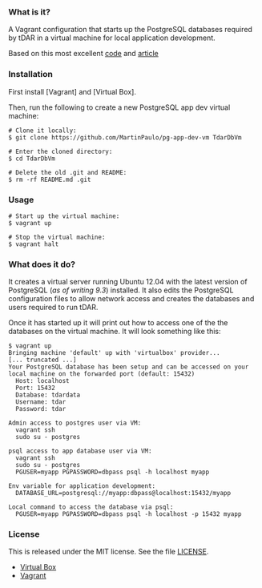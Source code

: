 ### What is it?

A Vagrant configuration that starts up the PostgreSQL databases required
by tDAR in a virtual machine for local application development.

Based on this most excellent [code](https://github.com/jackdb/pg-app-dev-vm) and
[article](https://wiki.postgresql.org/wiki/PostgreSQL_For_Development_With_Vagrant) 

### Installation

First install [Vagrant] and [Virtual Box].

Then, run the following to create a new PostgreSQL app dev virtual machine:

	# Clone it locally:
    $ git clone https://github.com/MartinPaulo/pg-app-dev-vm TdarDbVm

    # Enter the cloned directory:
    $ cd TdarDbVm

    # Delete the old .git and README:
    $ rm -rf README.md .git

### Usage

    # Start up the virtual machine:
    $ vagrant up

    # Stop the virtual machine:
    $ vagrant halt

### What does it do?

It creates a virtual server running Ubuntu 12.04 with the latest version of 
PostgreSQL (*as of writing 9.3*) installed. It also edits the PostgreSQL 
configuration files to allow network access and creates the databases and users 
required to run tDAR.

Once it has started up it will print out how to access one of the the databases 
on the virtual machine. It will look something like this:

    $ vagrant up
    Bringing machine 'default' up with 'virtualbox' provider...
    [... truncated ...]
    Your PostgreSQL database has been setup and can be accessed on your local machine on the forwarded port (default: 15432)
      Host: localhost
      Port: 15432
      Database: tdardata
      Username: tdar
      Password: tdar

    Admin access to postgres user via VM:
      vagrant ssh
      sudo su - postgres

    psql access to app database user via VM:
      vagrant ssh
      sudo su - postgres
      PGUSER=myapp PGPASSWORD=dbpass psql -h localhost myapp

    Env variable for application development:
      DATABASE_URL=postgresql://myapp:dbpass@localhost:15432/myapp

    Local command to access the database via psql:
      PGUSER=myapp PGPASSWORD=dbpass psql -h localhost -p 15432 myapp

### License

This is released under the MIT license. See the file [LICENSE](LICENSE).

* [Virtual Box](https://www.virtualbox.org/)
* [Vagrant](http://www.vagrantup.com/)